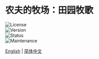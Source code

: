 # 农夫的牧场：田园牧歌

![License](https://img.shields.io/badge/license-LGPL--3.0(Partial)-blue.svg)  
![Version](https://img.shields.io/badge/version-6.5.1-green.svg)    
![Status](https://img.shields.io/badge/status-active-brightgreen.svg)    
![Maintenance](https://img.shields.io/badge/maintained-yes-green.svg)    
 
[English](https://github.com/y271727uy/farmers-ranch-modpack/blob/main/README.md) | [简体中文](https://github.com/y271727uy/farmers-ranch-modpack/blob/main/README-CN.md)

